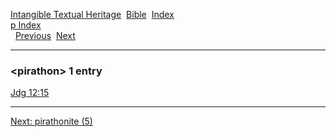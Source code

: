 [Intangible Textual Heritage](../../index)  [Bible](../index) 
[Index](index)   
[p Index](_p_)  
  [Previous](c08562)  [Next](c08564) 

------------------------------------------------------------------------

### &lt;pirathon&gt; 1 entry

[Jdg 12:15](../kjv/jdg012.htm#015)  

------------------------------------------------------------------------

[Next: pirathonite (5)](c08564)

